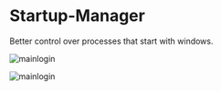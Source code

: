 # Startup-Manager

Better control over processes that start with windows. 



![mainlogin](https://imgur.com/rwKg818.png)


![mainlogin](https://imgur.com/L8UorxD.png)
